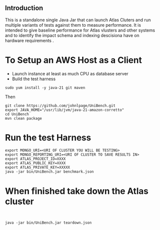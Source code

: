 #       

## Introduction

This is a standalone single Java Jar that can launch Atlas Cluters and run
multiple variants of tests against them to
measure performance. It is intended to give baseline performance for Atlas
vlusters and other systems and to identify
the impact schema and indexing descisiona have on hardware requirements
.

# To Setup an AWS Host as a Client

* Launch instance at least as much CPU as database server
* Build the test harness

```
sudo yum install -y java-21 git maven
```

Then

```
git clone https://github.com/johnlpage/UniBench.git
export JAVA_HOME="/usr/lib/jvm/java-21-amazon-corretto"
cd UniBench
mvn clean package
```

# Run the test Harness

```shell
export MONGO_URI=<URI OF CLUSTER YOU WILL BE TESTING>
export MONGO_REPORTING_URI=<URI OF CLUSTER TO SAVE RESULTS IN>
export ATLAS_PROJECT_ID=XXXX
export ATLAS_PUBLIC_KEY=XXXX
export ATLAS_PRIVATE_KEY=XXXXX
java -jar bin/UniBench.jar benchmark.json
```

# When finished take down the Atlas cluster

```shell


java -jar bin/UniBench.jar teardown.json
```
